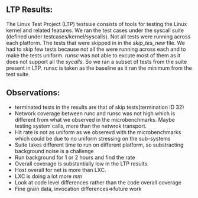 ## LTP Results: 

The Linux Test Project (LTP) testsuie consists of tools for testing the Linux kernel and related features. 
We ran the test cases under the syscall suite (defined under testcases/kernel/syscalls). Not all tests were 
running across each platform. The tests that were skipped in in the *skip_tes_new* file. We had to skip few tests 
because not all the were running across each and to make the tests uniform. *runsc* was not able to excute most of them 
as it does not support all the *sycalls*. So we ran a subset of tests from the suite present in LTP. runsc is taken as the baseline
as it ran the minimum from the test suite.

## Observations:
* terminated tests in the results are that of skip tests(termination ID 32)
* Network coverage between runc and runsc was not high which is different from what we observed
in the microbenchmarks. Maybe testing system calls, more than the netwrok transport. 
* Hit rate is not as uniform as we obserevd with the microbenchmarks which could be 
due to no uniform stressing on the sub-systems
* Suite takes different time to run on different platform, so substracting background
noise is a challenge
* Run background for 1 or 2 hours and find the rate 
* Overall coverage is substantially low in the LTP results.
* Host overall for net is more than LXC.
* LXC is doing a lot more *mm*
* Look at code level differences rather than the code overall coverage
* Fine grain data, invocation differences=>future work



